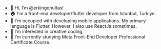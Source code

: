 - 👋 Hi, I’m @erkingonultas!
- 🏠 I'm a front-end developer/flutter developer  from Istanbul, Turkiye.
- 📜 I'm occupied with developing mobile applications. My primary language is Flutter. However, I also use ReactJs sometimes.
- 👀 I’m interested in creative coding.
- 🌱 I’m currently studying Meta Front-End Developer Professional Certificate Course.

<!---
erkingonultas/erkingonultas is a ✨ special ✨ repository because its `README.md` (this file) appears on your GitHub profile.
You can click the Preview link to take a look at your changes.
--->
